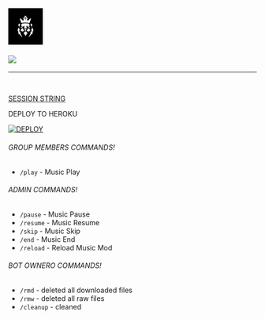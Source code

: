 
## <img src="resource/logo.jpg" width="70px"> 

<p>
    <a href="https://t.me/any24e" target="blank"><img src="https://img.shields.io/badge/@Any24-DLK-30302f?style=flat&logo=telegram" /></a>

___

 </br>


[SESSION STRING](https://img.shields.io/badge/repl.it-generateString-yellowgreen)

 
DEPLOY TO HEROKU

[![DEPLOY](https://www.herokucdn.com/deploy/button.svg)](https://heroku.com/deploy?template=https://github.com/TEAM-DLK/DOOZY-MUSIC)



<h6> GROUP MEMBERS COMMANDS! </h6>

-  `/play`  - Music Play


<h6> ADMIN COMMANDS! </h6>

-  `/pause`  - Music Pause
-  `/resume` - Music Resume
-  `/skip`  - Music Skip
-  `/end`  - Music End
-  `/reload`  - Reload Music Mod

<h6> BOT OWNERO COMMANDS! </h6>

-  `/rmd`  - deleted all downloaded files
-  `/rmw`  - deleted all raw files
-  `/cleanup`  - cleaned
